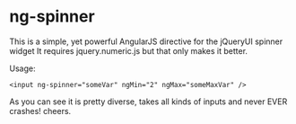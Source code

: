 ng-spinner
==========

This is a simple, yet powerful AngularJS directive for the jQueryUI spinner widget
It requires jquery.numeric.js but that only makes it better.

Usage:

    <input ng-spinner="someVar" ngMin="2" ngMax="someMaxVar" />
    
As you can see it is pretty diverse, takes all kinds of inputs and never EVER crashes! cheers.
